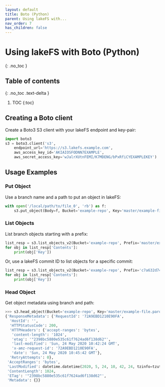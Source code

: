 ```yaml
---
layout: default
title: Boto (Python)
parent: Using lakeFS with...
nav_order: 7
has_children: false
---
```


# Using lakeFS with Boto (Python)
{: .no_toc }

## Table of contents
{: .no_toc .text-delta }

1. TOC
{:toc}

## Creating a Boto client

Create a Boto3 S3 client with your lakeFS endpoint and key-pair:
```python
import boto3
s3 = boto3.client('s3',
    endpoint_url='https://s3.lakefs.example.com',
    aws_access_key_id='AKIAIOSFODNN7EXAMPLE',
    aws_secret_access_key='wJalrXUtnFEMI/K7MDENG/bPxRfiCYEXAMPLEKEY')
```


## Usage Examples

### Put Object
Use a branch name and a path to put an object in lakeFS:

```python
with open('/local/path/to/file_0', 'rb') as f:
    s3.put_object(Body=f, Bucket='example-repo', Key='master/example-file.parquet')
```

### List Objects

List branch objects starting with a prefix:
 
```python
list_resp = s3.list_objects_v2(Bucket='example-repo', Prefix='master/example-prefix')
for obj in list_resp['Contents']:
    print(obj['Key'])
```

Or, use a lakeFS commit ID to list objects for a specific commit:
 
```python
list_resp = s3.list_objects_v2(Bucket='example-repo', Prefix='c7a632d74f/example-prefix')
for obj in list_resp['Contents']:
    print(obj['Key'])
```

### Head Object
Get object metadata using branch and path:
```python
>>> s3.head_object(Bucket='example-repo', Key='master/example-file.parquet')
{'ResponseMetadata': {'RequestId': '72A9EBD1210E90FA',
  'HostId': '',
  'HTTPStatusCode': 200,
  'HTTPHeaders': {'accept-ranges': 'bytes',
   'content-length': '1024',
   'etag': '"2398bc5880e535c61f7624ad6f138d62"',
   'last-modified': 'Sun, 24 May 2020 10:42:24 GMT',
   'x-amz-request-id': '72A9EBD1210E90FA',
   'date': 'Sun, 24 May 2020 10:45:42 GMT'},
  'RetryAttempts': 0},
 'AcceptRanges': 'bytes',
 'LastModified': datetime.datetime(2020, 5, 24, 10, 42, 24, tzinfo=tzutc()),
 'ContentLength': 1024,
 'ETag': '"2398bc5880e535c61f7624ad6f138d62"',
 'Metadata': {}}
``` 
